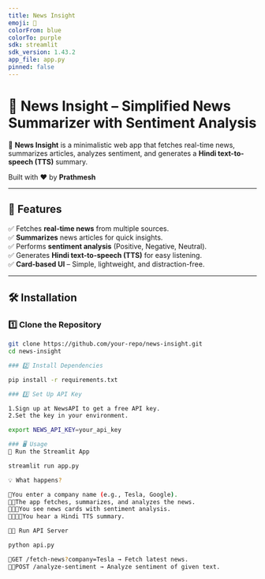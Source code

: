 ```yaml
---
title: News Insight
emoji: 📰
colorFrom: blue
colorTo: purple
sdk: streamlit
sdk_version: 1.43.2
app_file: app.py
pinned: false
---
```


# 📢 News Insight – Simplified News Summarizer with Sentiment Analysis  

🚀 **News Insight** is a minimalistic web app that fetches real-time news, summarizes articles, analyzes sentiment, and generates a **Hindi text-to-speech (TTS)** summary.  

Built with ❤️ by **Prathmesh**  

---

## 📌 Features  

✅ Fetches **real-time news** from multiple sources.  
✅ **Summarizes** news articles for quick insights.  
✅ Performs **sentiment analysis** (Positive, Negative, Neutral).  
✅ Generates **Hindi text-to-speech (TTS)** for easy listening.  
✅ **Card-based UI** – Simple, lightweight, and distraction-free.  

---

## 🛠️ Installation  

### 1️⃣ Clone the Repository  
```bash
git clone https://github.com/your-repo/news-insight.git
cd news-insight

### 2️⃣ Install Dependencies

pip install -r requirements.txt

### 3️⃣ Set Up API Key

1.Sign up at NewsAPI to get a free API key.
2.Set the key in your environment.

export NEWS_API_KEY=your_api_key

### 🖥️ Usage
🔹 Run the Streamlit App

streamlit run app.py

💡 What happens?

🔹You enter a company name (e.g., Tesla, Google).
🔹🔹The app fetches, summarizes, and analyzes the news.
🔹🔹🔹You see news cards with sentiment analysis.
🔹🔹🔹🔹You hear a Hindi TTS summary.

🔹🔹 Run API Server

python api.py

🔹GET /fetch-news?company=Tesla → Fetch latest news.
🔹🔹POST /analyze-sentiment → Analyze sentiment of given text.
